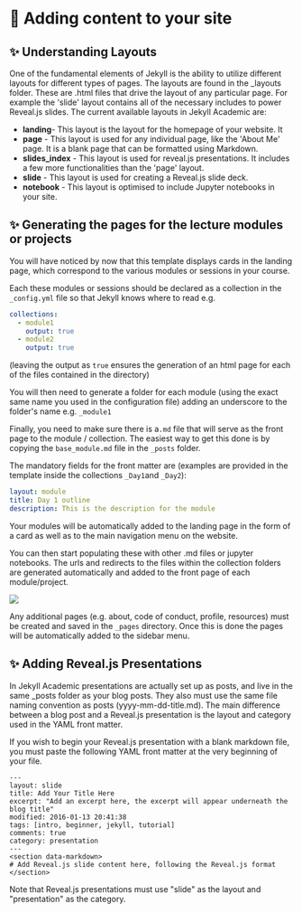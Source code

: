 # 📃 Adding content to your site

## ✨ Understanding Layouts
One of the fundamental elements of Jekyll is the ability to utilize different layouts for different types of pages. The layouts are found in the \_layouts folder. These are .html files that drive the layout of any particular page. For example the 'slide' layout contains all of the necessary includes to power Reveal.js slides. The current available layouts in Jekyll Academic are:

* **landing**- This layout is the layout for the homepage of your website. It
* **page** - This layout is used for any individual page, like the 'About Me' page. It is a blank page that can be formatted using Markdown.
* **slides_index** - This layout is used for reveal.js presentations. It includes a few more functionalities than the 'page' layout.
* **slide** - This layout is used for creating a Reveal.js slide deck.
* **notebook** - This layout is optimised to include Jupyter notebooks in your site.


## ✨ Generating the pages for the lecture modules or projects

You will have noticed by now that this template displays cards in the landing page, which correspond to the various modules or sessions in your course.

Each these modules or sessions should be declared as a collection in the `_config.yml` file so that Jekyll knows where to read e.g.
~~~ yaml
collections:
  - module1
    output: true
  - module2
    output: true
~~~
(leaving the output as `true` ensures the generation of an html page for each of the files contained in the directory)

You will then need to generate a folder for each module (using the exact same name you used in the configuration file) adding an underscore to the folder's name e.g. `_module1`

Finally, you need to make sure there is a`.md` file that will serve as the front page to the module / collection. The easiest way to get this done is by copying the `base_module.md` file in the `_posts` folder.

 The mandatory fields for the front matter are (examples are provided in the template inside the collections `_Day1`and `_Day2`):
```yaml
layout: module
title: Day 1 outline
description: This is the description for the module
```

Your modules will be automatically added to the landing page in the form of a card as well as to the main navigation menu on the website.

You can then start populating these with other .md files or jupyter notebooks.
The urls and redirects to the files within the collection folders are generated
automatically and added to the front page of each module/project.

![](./images/Module.PNG)

Any additional pages (e.g. about, code of conduct, profile, resources) must be created and saved in the `_pages` directory.
Once this is done the pages will be automatically added to the sidebar menu.

## ✨ Adding Reveal.js Presentations
In Jekyll Academic presentations are actually set up as posts, and live in the same \_posts folder as your blog posts. They also must use the same file naming convention as posts (yyyy-mm-dd-title.md). The main difference between a blog post and a Reveal.js presentation is the layout and category used in the YAML front matter.

If you wish to begin your Reveal.js presentation with a blank markdown file, you must paste the following YAML front matter at the very beginning of your file.

    ---
    layout: slide
    title: Add Your Title Here
    excerpt: "Add an excerpt here, the excerpt will appear underneath the blog title"
    modified: 2016-01-13 20:41:38
    tags: [intro, beginner, jekyll, tutorial]
    comments: true
    category: presentation
    ---
    <section data-markdown>
    # Add Reveal.js slide content here, following the Reveal.js format
    </section>

Note that Reveal.js presentations must use "slide" as the layout and "presentation" as the category.
